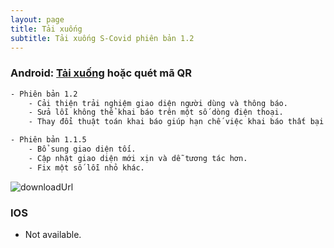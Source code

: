 ```yaml
---
layout: page
title: Tải xuống
subtitle: Tải xuống S-Covid phiên bản 1.2
---
```


### Android: [Tải xuống](https://github.com/quan7794/S-Covid-Page/raw/master/assets/files/scovid.apk) hoặc quét mã QR


```sh
- Phiên bản 1.2
    - Cải thiện trải nghiệm giao diện người dùng và thông báo.
    - Sửa lỗi không thể khai báo trên một số dòng điện thoại.
    - Thay đổi thuật toán khai báo giúp hạn chế việc khai báo thất bại.
```

```sh
- Phiên bản 1.1.5
    - Bổ sung giao diện tối.
    - Cập nhật giao diện mới xịn và dễ tương tác hơn.
    - Fix một số lỗi nhỏ khác. 
```

![downloadUrl](/S-Covid-Page/assets/img/qrCode.png)

### IOS

- Not available.


